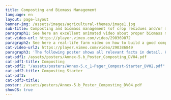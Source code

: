 ```yaml
---
title: Composting and Biomass Management
language: en
layout: page-layout
banner-img: /assets/images/agricultural-themes/image1.jpg
sub-title: Composting and biomass management (of crop residues and/or manure) are fundamental for nutrient and water-holding capacity and healthy soil life.
paragraph1: See here an excellent animated video about proper biomass management and composting and learn about the benefits and on how to do it.
cat-video-url: https://player.vimeo.com/video/290369072
paragraph2: See here a real-life farm video on how to build a good compost pile and how to use the biomass available on a farm.
cat-video-url2: https://player.vimeo.com/video/290386849
paragraph3: 'The following poster shows all relevant facts in detail. Have a look at it.'
cat-pdf1: /assets/posters/Annex-5.b_Poster_Composting_DV04.pdf
cat-pdf1-title: Composting
cat-pdf2: "/assets/posters/Annex-5.c_1-Pager_Compost-Starter_DV02.pdf"
cat-pdf2-title: Composting Starter
cat-pdf3:
cat-pdf3-title:
poster: /assets/posters/Annex-5.b_Poster_Composting_DV04.pdf
showJS: true
---
```


